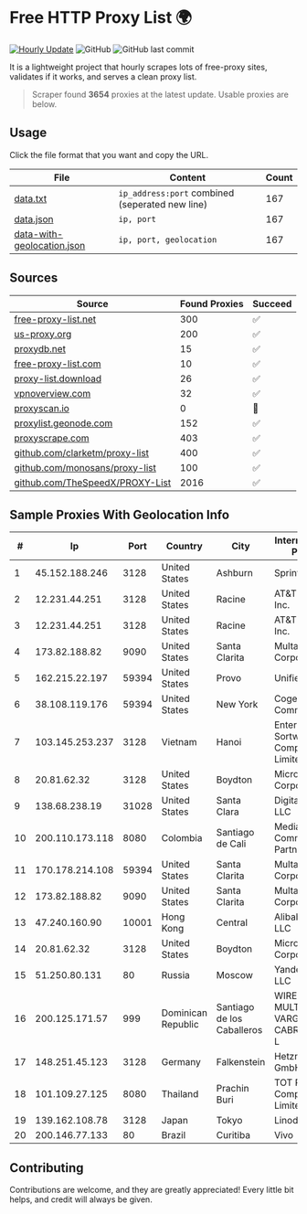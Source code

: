 
# Free HTTP Proxy List 🌍

[![Hourly Update](https://github.com/mertguvencli/http-proxy-list/actions/workflows/main.yml/badge.svg?branch=main)](https://github.com/mertguvencli/http-proxy-list/actions/workflows/main.yml)
![GitHub](https://img.shields.io/github/license/mertguvencli/http-proxy-list)
![GitHub last commit](https://img.shields.io/github/last-commit/mertguvencli/http-proxy-list)

It is a lightweight project that hourly scrapes lots of free-proxy sites, validates if it works, and serves a clean proxy list.


> Scraper found **3654** proxies at the latest update. Usable proxies are below.

## Usage

Click the file format that you want and copy the URL.


|File|Content|Count|
|----|-------|-----|
|[data.txt](https://raw.githubusercontent.com/mertguvencli/http-proxy-list/main/proxy-list/data.txt)|`ip_address:port` combined (seperated new line)|167|
|[data.json](https://raw.githubusercontent.com/mertguvencli/http-proxy-list/main/proxy-list/data.json)|`ip, port`|167|
|[data-with-geolocation.json](https://raw.githubusercontent.com/mertguvencli/http-proxy-list/main/proxy-list/data-with-geolocation.json)|`ip, port, geolocation`|167|

## Sources

|Source|Found Proxies|Succeed|
|------|-------------|-------|
|[free-proxy-list.net](https://free-proxy-list.net)|300|✅|
|[us-proxy.org](https://www.us-proxy.org)|200|✅|
|[proxydb.net](http://proxydb.net)|15|✅|
|[free-proxy-list.com](https://free-proxy-list.com/?page=&port=&type%5B%5D=http&type%5B%5D=https&up_time=0&search=Search)|10|✅|
|[proxy-list.download](https://www.proxy-list.download/HTTP)|26|✅|
|[vpnoverview.com](https://vpnoverview.com/privacy/anonymous-browsing/free-proxy-servers)|32|✅|
|[proxyscan.io](https://www.proxyscan.io)|0|🚫|
|[proxylist.geonode.com](https://proxylist.geonode.com/api/proxy-list?limit=300&page=1&sort_by=lastChecked&sort_type=desc&protocols=http,https)|152|✅|
|[proxyscrape.com](https://api.proxyscrape.com/v2/?request=displayproxies&protocol=http&timeout=10000&country=all&ssl=all&anonymity=all)|403|✅|
|[github.com/clarketm/proxy-list](https://raw.githubusercontent.com/clarketm/proxy-list/master/proxy-list-raw.txt)|400|✅|
|[github.com/monosans/proxy-list](https://raw.githubusercontent.com/monosans/proxy-list/main/proxies/http.txt)|100|✅|
|[github.com/TheSpeedX/PROXY-List](https://raw.githubusercontent.com/TheSpeedX/PROXY-List/master/http.txt)|2016|✅|


## Sample Proxies With Geolocation Info

|#|Ip|Port|Country|City|Internet Service Provider|
|-|--|----|-------|----|-------------------------|
|1|45.152.188.246|3128|United States|Ashburn|Sprint|
|2|12.231.44.251|3128|United States|Racine|AT&T Services, Inc.|
|3|12.231.44.251|3128|United States|Racine|AT&T Services, Inc.|
|4|173.82.188.82|9090|United States|Santa Clarita|Multacom Corporation|
|5|162.215.22.197|59394|United States|Provo|Unified Layer|
|6|38.108.119.176|59394|United States|New York|Cogent Communications|
|7|103.145.253.237|3128|Vietnam|Hanoi|Enterprise Sortware Company Limited|
|8|20.81.62.32|3128|United States|Boydton|Microsoft Corporation|
|9|138.68.238.19|31028|United States|Santa Clara|DigitalOcean, LLC|
|10|200.110.173.118|8080|Colombia|Santiago de Cali|Media Commerce Partners S.A|
|11|170.178.214.108|59394|United States|Santa Clarita|Multacom Corporation|
|12|173.82.188.82|9090|United States|Santa Clarita|Multacom Corporation|
|13|47.240.160.90|10001|Hong Kong|Central|Alibaba.com LLC|
|14|20.81.62.32|3128|United States|Boydton|Microsoft Corporation|
|15|51.250.80.131|80|Russia|Moscow|Yandex.Cloud LLC|
|16|200.125.171.57|999|Dominican Republic|Santiago de los Caballeros|WIRELESS MULTI SERVICE VARGAS CABRERA, S. R. L|
|17|148.251.45.123|3128|Germany|Falkenstein|Hetzner Online GmbH|
|18|101.109.27.125|8080|Thailand|Prachin Buri|TOT Public Company Limited|
|19|139.162.108.78|3128|Japan|Tokyo|Linode, LLC|
|20|200.146.77.133|80|Brazil|Curitiba|Vivo|



## Contributing

Contributions are welcome, and they are greatly appreciated! Every
little bit helps, and credit will always be given.


